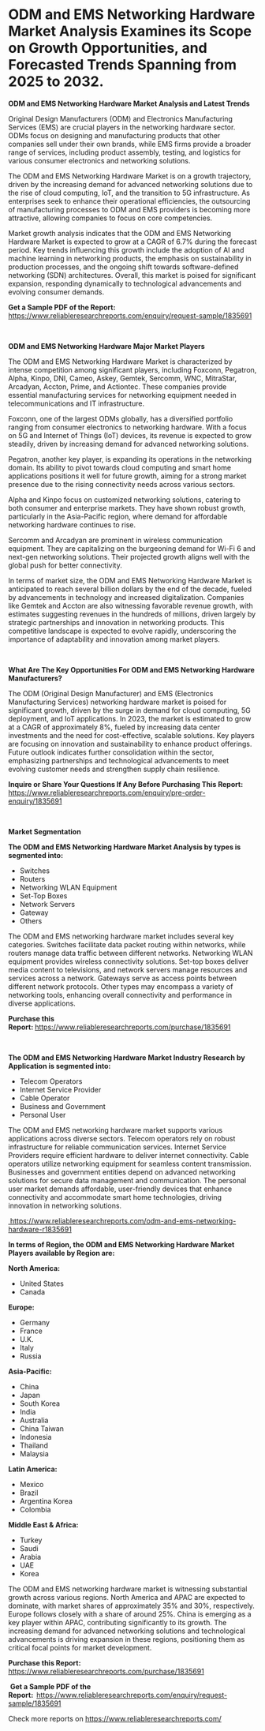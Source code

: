 <p><h1>ODM and EMS Networking Hardware Market Analysis Examines its Scope on Growth Opportunities, and Forecasted Trends Spanning from 2025 to 2032.</h1></p><p><strong>ODM and EMS Networking Hardware Market Analysis and Latest Trends</strong></p>
<p><p>Original Design Manufacturers (ODM) and Electronics Manufacturing Services (EMS) are crucial players in the networking hardware sector. ODMs focus on designing and manufacturing products that other companies sell under their own brands, while EMS firms provide a broader range of services, including product assembly, testing, and logistics for various consumer electronics and networking solutions.</p><p>The ODM and EMS Networking Hardware Market is on a growth trajectory, driven by the increasing demand for advanced networking solutions due to the rise of cloud computing, IoT, and the transition to 5G infrastructure. As enterprises seek to enhance their operational efficiencies, the outsourcing of manufacturing processes to ODM and EMS providers is becoming more attractive, allowing companies to focus on core competencies.</p><p>Market growth analysis indicates that the ODM and EMS Networking Hardware Market is expected to grow at a CAGR of 6.7% during the forecast period. Key trends influencing this growth include the adoption of AI and machine learning in networking products, the emphasis on sustainability in production processes, and the ongoing shift towards software-defined networking (SDN) architectures. Overall, this market is poised for significant expansion, responding dynamically to technological advancements and evolving consumer demands.</p></p>
<p><strong>Get a Sample PDF of the Report:&nbsp;</strong> <a href="https://www.reliableresearchreports.com/enquiry/request-sample/1835691?utm_campaign=2219&utm_medium=2&utm_source=Github&utm_content=ia&utm_term=26032025&utm_id=odm-and-ems-networking-hardware">https://www.reliableresearchreports.com/enquiry/request-sample/1835691</a></p>
<p>&nbsp;</p>
<p><strong>ODM and EMS Networking Hardware Major Market Players</strong></p>
<p><p>The ODM and EMS Networking Hardware Market is characterized by intense competition among significant players, including Foxconn, Pegatron, Alpha, Kinpo, DNI, Cameo, Askey, Gemtek, Sercomm, WNC, MitraStar, Arcadyan, Accton, Prime, and Actiontec. These companies provide essential manufacturing services for networking equipment needed in telecommunications and IT infrastructure.</p><p>Foxconn, one of the largest ODMs globally, has a diversified portfolio ranging from consumer electronics to networking hardware. With a focus on 5G and Internet of Things (IoT) devices, its revenue is expected to grow steadily, driven by increasing demand for advanced networking solutions.</p><p>Pegatron, another key player, is expanding its operations in the networking domain. Its ability to pivot towards cloud computing and smart home applications positions it well for future growth, aiming for a strong market presence due to the rising connectivity needs across various sectors.</p><p>Alpha and Kinpo focus on customized networking solutions, catering to both consumer and enterprise markets. They have shown robust growth, particularly in the Asia-Pacific region, where demand for affordable networking hardware continues to rise.</p><p>Sercomm and Arcadyan are prominent in wireless communication equipment. They are capitalizing on the burgeoning demand for Wi-Fi 6 and next-gen networking solutions. Their projected growth aligns well with the global push for better connectivity.</p><p>In terms of market size, the ODM and EMS Networking Hardware Market is anticipated to reach several billion dollars by the end of the decade, fueled by advancements in technology and increased digitalization. Companies like Gemtek and Accton are also witnessing favorable revenue growth, with estimates suggesting revenues in the hundreds of millions, driven largely by strategic partnerships and innovation in networking products. This competitive landscape is expected to evolve rapidly, underscoring the importance of adaptability and innovation among market players.</p></p>
<p>&nbsp;</p>
<p><strong>What Are The Key Opportunities For ODM and EMS Networking Hardware Manufacturers?</strong></p>
<p><p>The ODM (Original Design Manufacturer) and EMS (Electronics Manufacturing Services) networking hardware market is poised for significant growth, driven by the surge in demand for cloud computing, 5G deployment, and IoT applications. In 2023, the market is estimated to grow at a CAGR of approximately 8%, fueled by increasing data center investments and the need for cost-effective, scalable solutions. Key players are focusing on innovation and sustainability to enhance product offerings. Future outlook indicates further consolidation within the sector, emphasizing partnerships and technological advancements to meet evolving customer needs and strengthen supply chain resilience.</p></p>
<p><strong>Inquire or Share Your Questions If Any Before Purchasing This Report:</strong> <a href="https://www.reliableresearchreports.com/enquiry/pre-order-enquiry/1835691?utm_campaign=2219&utm_medium=2&utm_source=Github&utm_content=ia&utm_term=26032025&utm_id=odm-and-ems-networking-hardware">https://www.reliableresearchreports.com/enquiry/pre-order-enquiry/1835691</a></p>
<p>&nbsp;</p>
<p><strong>Market Segmentation</strong></p>
<p><strong>The ODM and EMS Networking Hardware Market Analysis by types is segmented into:</strong></p>
<p><ul><li>Switches</li><li>Routers</li><li>Networking WLAN Equipment</li><li>Set-Top Boxes</li><li>Network Servers</li><li>Gateway</li><li>Others</li></ul></p>
<p><p>The ODM and EMS networking hardware market includes several key categories. Switches facilitate data packet routing within networks, while routers manage data traffic between different networks. Networking WLAN equipment provides wireless connectivity solutions. Set-top boxes deliver media content to televisions, and network servers manage resources and services across a network. Gateways serve as access points between different network protocols. Other types may encompass a variety of networking tools, enhancing overall connectivity and performance in diverse applications.</p></p>
<p><strong>Purchase this Report:&nbsp;</strong><a href="https://www.reliableresearchreports.com/purchase/1835691?utm_campaign=2219&utm_medium=2&utm_source=Github&utm_content=ia&utm_term=26032025&utm_id=odm-and-ems-networking-hardware">https://www.reliableresearchreports.com/purchase/1835691</a></p>
<p>&nbsp;</p>
<p><strong>The ODM and EMS Networking Hardware Market Industry Research by Application is segmented into:</strong></p>
<p><ul><li>Telecom Operators</li><li>Internet Service Provider</li><li>Cable Operator</li><li>Business and Government</li><li>Personal User</li></ul></p>
<p><p>The ODM and EMS networking hardware market supports various applications across diverse sectors. Telecom operators rely on robust infrastructure for reliable communication services. Internet Service Providers require efficient hardware to deliver internet connectivity. Cable operators utilize networking equipment for seamless content transmission. Businesses and government entities depend on advanced networking solutions for secure data management and communication. The personal user market demands affordable, user-friendly devices that enhance connectivity and accommodate smart home technologies, driving innovation in networking solutions.</p></p>
<p><a href="https://www.reliableresearchreports.com/odm-and-ems-networking-hardware-r1835691?utm_campaign=2219&utm_medium=2&utm_source=Github&utm_content=ia&utm_term=26032025&utm_id=odm-and-ems-networking-hardware">&nbsp;https://www.reliableresearchreports.com/odm-and-ems-networking-hardware-r1835691</a></p>
<p><strong>In terms of Region, the ODM and EMS Networking Hardware Market Players available by Region are:</strong></p>
<p>
    <p> <strong> North America: </strong>
        <ul>
            <li>United States</li>
            <li>Canada</li>
        </ul>
        </p> 
    <p> <strong> Europe: </strong>
        <ul>
            <li>Germany</li>
            <li>France</li>
            <li>U.K.</li>
            <li>Italy</li>
            <li>Russia</li>
        </ul>
        </p> 
    <p> <strong> Asia-Pacific: </strong>
        <ul>
            <li>China</li>
            <li>Japan</li>
            <li>South Korea</li>
            <li>India</li>
            <li>Australia</li>
            <li>China Taiwan</li>
            <li>Indonesia</li>
            <li>Thailand</li>
            <li>Malaysia</li>
        </ul>
        </p> 
    <p> <strong> Latin America: </strong>
        <ul>
            <li>Mexico</li>
            <li>Brazil</li>
            <li>Argentina Korea</li>
            <li>Colombia</li>
        </ul>
        </p> 
    <p> <strong> Middle East & Africa: </strong>
        <ul>
            <li>Turkey</li>
            <li>Saudi</li>
            <li>Arabia</li>
            <li>UAE</li>
            <li>Korea</li>
        </ul>
    </p>
    </p>
<p><p>The ODM and EMS networking hardware market is witnessing substantial growth across various regions. North America and APAC are expected to dominate, with market shares of approximately 35% and 30%, respectively. Europe follows closely with a share of around 25%. China is emerging as a key player within APAC, contributing significantly to its growth. The increasing demand for advanced networking solutions and technological advancements is driving expansion in these regions, positioning them as critical focal points for market development.</p></p>
<p><strong>Purchase this Report: </strong><a href="https://www.reliableresearchreports.com/purchase/1835691?utm_campaign=2219&utm_medium=2&utm_source=Github&utm_content=ia&utm_term=26032025&utm_id=odm-and-ems-networking-hardware">https://www.reliableresearchreports.com/purchase/1835691</a></p>
<p>&nbsp;<strong>Get a Sample PDF of the Report:&nbsp;&nbsp;</strong><a href="https://www.reliableresearchreports.com/enquiry/request-sample/1835691?utm_campaign=2219&utm_medium=2&utm_source=Github&utm_content=ia&utm_term=26032025&utm_id=odm-and-ems-networking-hardware">https://www.reliableresearchreports.com/enquiry/request-sample/1835691</a></p>
<p><strong></strong></p>
<p>Check more reports on <a href="https://www.reliableresearchreports.com/?utm_campaign=2219&utm_medium=2&utm_source=Github&utm_content=ia&utm_term=26032025&utm_id=odm-and-ems-networking-hardware">https://www.reliableresearchreports.com/</a></p>